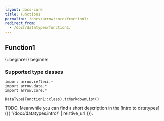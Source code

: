 ```yaml
---
layout: docs-core
title: Function1
permalink: /docs/arrow/core/function1/
redirect_from:
  - /docs/datatypes/function1/
---
```


## Function1

{:.beginner}
beginner

### Supported type classes

```kotlin:ank:replace
import arrow.reflect.*
import arrow.data.*
import arrow.core.*

DataType(Function1::class).tcMarkdownList()
```

TODO. Meanwhile you can find a short description in the [intro to datatypes]({{ '/docs/datatypes/intro/' | relative_url }}).
